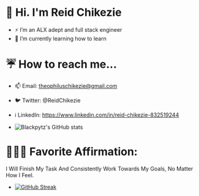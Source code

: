 # 👋 Hi. I'm Reid Chikezie
- ⚡ I’m an ALX adept and full stack engineer
- 🌱 I’m currently learning how to learn
# ☔ How to reach me...
-  📫 Email: theophiluschikezie@gmail.com
-  🐦 Twitter: @ReidChikezie
-  ℹ️ LinkedIn: https://www.linkedin.com/in/reid-chikezie-832519244

- ![Blackpytz's GitHub stats](https://github-readme-stats.vercel.app/api?username=Blackpytz&theme=great-gatsby&show_icons=true)

# 🧘🏽‍♀️ Favorite Affirmation: 
I Will Finish My Task And Consistently Work Towards My Goals, No Matter How I Feel.
- [![GitHub Streak](https://streak-stats.demolab.com?user=Blackpytz&theme=great-gatsby)](https://git.io/streak-stats)
<!---
Blackpytz/Blackpytz is a ✨ special ✨ repository because its `README.md` (this file) appears on your GitHub profile.
You can click the Preview link to take a look at your changes.
--->
